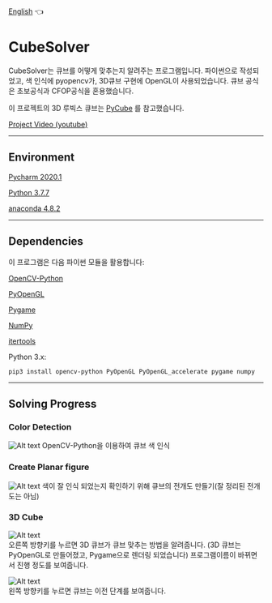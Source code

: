 [English](https://github.com/hjm8377/CubeSolver/blob/master/README.en.md) 👈

# CubeSolver
CubeSolver는 큐브를 어떻게 맞추는지 알려주는 프로그램입니다. 
파이썬으로 작성되었고, 색 인식에 pyopencv가, 3D큐브 구현에 OpenGL이 사용되었습니다.
큐브 공식은 초보공식과 CFOP공식을 혼용했습니다.


이 프로젝트의 3D 루빅스 큐브는 [PyCube](https://github.com/mtking2/PyCube) 를 참고했습니다.


[Project Video (youtube) ](https://www.youtube.com/watch?v=KLb918FLVjU)

--------------------------------
## Environment

[Pycharm 2020.1](https://www.jetbrains.com/pycharm/)

[Python 3.7.7](https://www.python.org/)

[anaconda 4.8.2](https://www.anaconda.com)

--------------------------------

## Dependencies
이 프로그램은 다음 파이썬 모듈을 활용합니다:

[OpenCV-Python](https://github.com/opencv/opencv)

[PyOpenGL](https://github.com/mcfletch/pyopengl)

[Pygame](https://www.pygame.org/)

[NumPy](https://numpy.org/)

[itertools](https://pypi.org/project/more-itertools/)

Python 3.x:

```pip3 install opencv-python PyOpenGL PyOpenGL_accelerate pygame numpy ```

--------------------------------


## Solving Progress
### Color Detection
![Alt text](https://github.com/hjm8377/CubeSolver/blob/master/resource/opencvcapture.png)
OpenCV-Python을 이용하여 큐브 색 인식

### Create Planar figure
![Alt text](https://github.com/hjm8377/CubeSolver/blob/master/resource/opencvplanar.PNG)
색이 잘 인식 되었는지 확인하기 위해 큐브의 전개도 만들기(잘 정리된 전개도는 아님)

### 3D Cube 
![Alt text](https://github.com/hjm8377/CubeSolver/blob/master/resource/opengl1.gif)  
오른쪽 방향키를 누르면 3D 큐브가 큐브 맞추는 방법을 알려줍니다. (3D 큐브는 PyOpenGL로 만들어졌고, Pygame으로 렌더링 되었습니다)
프로그램이름이 바뀌면서 진행 정도를 보여줍니다.

![Alt text](https://github.com/hjm8377/CubeSolver/blob/master/resource/opengl2.gif)   
왼쪽 방향키를 누르면 큐브는 이전 단계를 보여줍니다.
